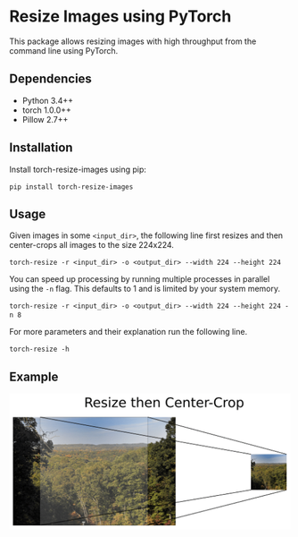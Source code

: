 # Resize Images using PyTorch


This package allows resizing images with high throughput from the command line using PyTorch. 

## Dependencies

- Python 3.4++
- torch 1.0.0++
- Pillow 2.7++

## Installation

Install torch-resize-images using pip:

```
pip install torch-resize-images
```

## Usage

Given images in some `<input_dir>`, the following line first resizes and then center-crops all 
images to the size 224x224. 

```
torch-resize -r <input_dir> -o <output_dir> --width 224 --height 224
```

You can speed up processing by running multiple processes in parallel using the `-n` flag.
This defaults to 1 and is limited by your system memory. 

```
torch-resize -r <input_dir> -o <output_dir> --width 224 --height 224 -n 8
```

For more parameters and their explanation run the following line. 

```
torch-resize -h
```


## Example
![Alt text](./images/resize.png "Example File")
